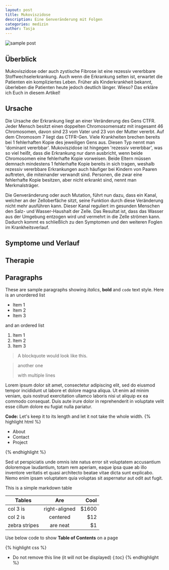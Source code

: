 ```yaml
---
layout: post
title: Mukoviszidose
description: Eine Genveränderung mit Folgen 
categories: medizin
author: Tasja
---
```


![sample post]({{site.baseurl_fix}}images/image-2.png)


## Überblick

Mukoviszidose oder auch zystische Fibrose ist eine rezessiv vererbbare Stoffwechselerkrankung. Auch wenn die Erkrankung selten ist, erwartet die Patienten ein kompliziertes Leben. Früher als Kinderkrankheit bekannt, überleben die Patienten heute jedoch deutlich länger. Wieso? Das erkläre ich Euch in diesem Artikel!

## Ursache 

Die Ursache der Erkrankung liegt an einer Veränderung des Gens CTFR. 
Jeder Mensch besitzt einen doppelten Chromosomensatz mit insgesamt 46 Chromosomen, davon sind 23 vom Vater und 23 von der Mutter vererbt.
Auf dem Chromosom 7 liegt das CTFR-Gen. 
Viele Krankheiten brechen bereits bei 1 fehlerhaften Kopie des jeweiligen Gens aus. 
Diesen Typ nennt man 'dominant vererbbar'.
Mukoviszidose ist hingegen 'rezessiv vererbbar', was so viel heißt, dass die Erkrankung nur dann ausbricht, wenn beide Chromosomen eine fehlerhafte Kopie vorweisen. 
Beide Eltern müssen demnach mindestens 1 fehlerhafte Kopie bereits in sich tragen, weshalb rezessiv vererbbare Erkrankungen auch häufiger bei Kindern von Paaren auftreten, die miteinander verwandt sind.
Personen, die zwar eine fehlerhafte Kopie besitzen, aber nicht erkrankt sind, nennt man Merkmalsträger.

Die Genveränderung oder auch Mutation, führt nun dazu, dass ein Kanal, welcher an der Zelloberfäche sitzt, seine Funktion durch diese Veränderung nicht mehr ausführen kann.
Dieser Kanal reguliert im gesunden Menschen den Salz- und Wasser-Haushalt der Zelle.
Das Resultat ist, dass das Wasser aus der Umgebung entzogen wird und vermehrt in die Zelle strömen kann. 
Dadurch kommt es schließlich zu den Symptomen und den weiteren Foglen im Krankheitsverlauf.

## Symptome und Verlauf



## Therapie

## 



## Paragraphs

These are sample paragraphs showing *italics*, **bold** and ``code`` text style. Here is an unordered  list 

* Item 1
* Item 2
* Item 3

and an ordered list

1. Item 1
2. Item 2
3. Item 3

>A blockquote would look like this.

> another one 
>
> with multiple lines




Lorem ipsum dolor sit amet, consectetur adipiscing elit, sed do eiusmod tempor incididunt ut labore et dolore magna aliqua. Ut enim ad minim veniam, quis nostrud exercitation ullamco laboris nisi ut aliquip ex ea commodo consequat. Duis aute irure dolor in reprehenderit in voluptate velit esse cillum dolore eu fugiat nulla pariatur.

**Code:** Let's keep it to its length and let it not take the whole width.
{% highlight html %}

<div class="nav">
    <ul>
        <li>About</li>
        <li>Contact</li>
        <li>Project</li>
    </ul>
</div>


{% endhighlight %}

Sed ut perspiciatis unde omnis iste natus error sit voluptatem accusantium doloremque laudantium, totam rem aperiam, eaque ipsa quae ab illo inventore veritatis et quasi architecto beatae vitae dicta sunt explicabo. Nemo enim ipsam voluptatem quia voluptas sit aspernatur aut odit aut fugit.

This is a simple markdown table

| Tables        | Are           | Cool  |
| ------------- |:-------------:| -----:|
| col 3 is      | right-aligned | $1600 |
| col 2 is      | centered      |   $12 |
| zebra stripes | are neat      |    $1 |



Use below code to show **Table of Contents** on a page

{% highlight css %}
* Do not remove this line (it will not be displayed) 
{:toc}
{% endhighlight %}